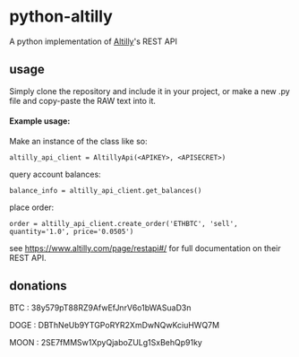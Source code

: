 # python-altilly
A python implementation of [Altilly](https://www.altilly.com/referral/f446e)'s REST API

## usage
Simply clone the repository and include it in your project, or make a new .py file and copy-paste the RAW text into it.

#### Example usage:

Make an instance of the class like so:


`altilly_api_client = AltillyApi(<APIKEY>, <APISECRET>)`


query account balances:


`balance_info = altilly_api_client.get_balances()`

place order:


`order = altilly_api_client.create_order('ETHBTC', 'sell', quantity='1.0', price='0.0505')`


see https://www.altilly.com/page/restapi#/ for full documentation on their REST API.


## donations
BTC : 38y579pT88RZ9AfwEfJnrV6o1bWASuaD3n


DOGE : DBThNeUb9YTGPoRYR2XmDwNQwKciuHWQ7M


MOON : 2SE7fMMSw1XpyQjaboZULg1SxBehQp91ky
